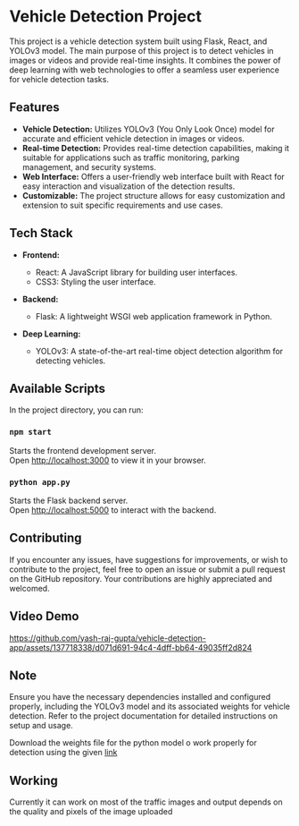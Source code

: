 # Vehicle Detection Project

This project is a vehicle detection system built using Flask, React, and YOLOv3 model. The main purpose of this project is to detect vehicles in images or videos and provide real-time insights. It combines the power of deep learning with web technologies to offer a seamless user experience for vehicle detection tasks.

## Features

- **Vehicle Detection:** Utilizes YOLOv3 (You Only Look Once) model for accurate and efficient vehicle detection in images or videos.
- **Real-time Detection:** Provides real-time detection capabilities, making it suitable for applications such as traffic monitoring, parking management, and security systems.
- **Web Interface:** Offers a user-friendly web interface built with React for easy interaction and visualization of the detection results.
- **Customizable:** The project structure allows for easy customization and extension to suit specific requirements and use cases.

## Tech Stack

- **Frontend:**
  - React: A JavaScript library for building user interfaces.
  - CSS3: Styling the user interface.
  
- **Backend:**
  - Flask: A lightweight WSGI web application framework in Python.
  
- **Deep Learning:**
  - YOLOv3: A state-of-the-art real-time object detection algorithm for detecting vehicles.

## Available Scripts

In the project directory, you can run:

### `npm start`

Starts the frontend development server.\
Open [http://localhost:3000](http://localhost:3000) to view it in your browser.

### `python app.py`

Starts the Flask backend server.\
Open [http://localhost:5000](http://localhost:5000) to interact with the backend.

## Contributing

If you encounter any issues, have suggestions for improvements, or wish to contribute to the project, feel free to open an issue or submit a pull request on the GitHub repository. Your contributions are highly appreciated and welcomed.

## Video Demo


https://github.com/yash-raj-gupta/vehicle-detection-app/assets/137718338/d071d691-94c4-4dff-bb64-49035ff2d824




## Note

Ensure you have the necessary dependencies installed and configured properly, including the YOLOv3 model and its associated weights for vehicle detection. Refer to the project documentation for detailed instructions on setup and usage.

Download the weights file for the python model o work properly for detection using the given [link](https://drive.google.com/file/d/1TFk3u7Jku6lidpGkRosCaVQdnJA-novh/view?usp=sharing)

## Working

Currently it can work on most of the traffic images and output depends on the quality and pixels of the image uploaded

